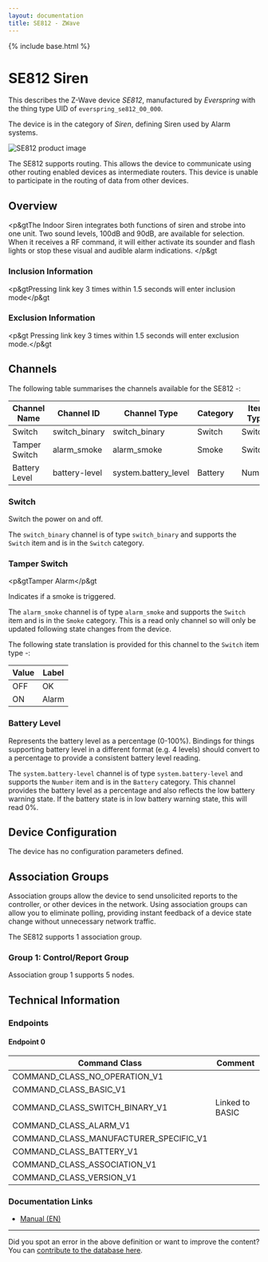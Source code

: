 ```yaml
---
layout: documentation
title: SE812 - ZWave
---
```


{% include base.html %}

# SE812 Siren
This describes the Z-Wave device *SE812*, manufactured by *Everspring* with the thing type UID of ```everspring_se812_00_000```.

The device is in the category of *Siren*, defining Siren used by Alarm systems.

![SE812 product image](https://opensmarthouse.org/zwavedatabase/36/image/)


The SE812 supports routing. This allows the device to communicate using other routing enabled devices as intermediate routers.  This device is unable to participate in the routing of data from other devices.

## Overview

<p&gtThe Indoor Siren integrates both functions of siren and strobe into one unit. Two sound levels, 100dB and 90dB, are available for selection. When it receives a RF command, it will either activate its sounder and flash lights or stop these visual and audible alarm indications. </p&gt

### Inclusion Information

<p&gtPressing link key 3 times within 1.5 seconds will enter inclusion mode</p&gt

### Exclusion Information

<p&gt Pressing link key 3 times within 1.5 seconds will enter exclusion mode.</p&gt

## Channels

The following table summarises the channels available for the SE812 -:

| Channel Name | Channel ID | Channel Type | Category | Item Type |
|--------------|------------|--------------|----------|-----------|
| Switch | switch_binary | switch_binary | Switch | Switch | 
| Tamper Switch | alarm_smoke | alarm_smoke | Smoke | Switch | 
| Battery Level | battery-level | system.battery_level | Battery | Number |

### Switch
Switch the power on and off.

The ```switch_binary``` channel is of type ```switch_binary``` and supports the ```Switch``` item and is in the ```Switch``` category.

### Tamper Switch
<p&gtTamper Alarm</p&gt

Indicates if a smoke is triggered.

The ```alarm_smoke``` channel is of type ```alarm_smoke``` and supports the ```Switch``` item and is in the ```Smoke``` category. This is a read only channel so will only be updated following state changes from the device.

The following state translation is provided for this channel to the ```Switch``` item type -:

| Value | Label     |
|-------|-----------|
| OFF | OK |
| ON | Alarm |

### Battery Level
Represents the battery level as a percentage (0-100%). Bindings for things supporting battery level in a different format (e.g. 4 levels) should convert to a percentage to provide a consistent battery level reading.

The ```system.battery-level``` channel is of type ```system.battery-level``` and supports the ```Number``` item and is in the ```Battery``` category.
This channel provides the battery level as a percentage and also reflects the low battery warning state. If the battery state is in low battery warning state, this will read 0%.


## Device Configuration

The device has no configuration parameters defined.

## Association Groups

Association groups allow the device to send unsolicited reports to the controller, or other devices in the network. Using association groups can allow you to eliminate polling, providing instant feedback of a device state change without unnecessary network traffic.

The SE812 supports 1 association group.

### Group 1: Control/Report Group


Association group 1 supports 5 nodes.

## Technical Information

### Endpoints

#### Endpoint 0

| Command Class | Comment |
|---------------|---------|
| COMMAND_CLASS_NO_OPERATION_V1| |
| COMMAND_CLASS_BASIC_V1| |
| COMMAND_CLASS_SWITCH_BINARY_V1| Linked to BASIC|
| COMMAND_CLASS_ALARM_V1| |
| COMMAND_CLASS_MANUFACTURER_SPECIFIC_V1| |
| COMMAND_CLASS_BATTERY_V1| |
| COMMAND_CLASS_ASSOCIATION_V1| |
| COMMAND_CLASS_VERSION_V1| |

### Documentation Links

* [Manual (EN)](https://opensmarthouse.org/zwavedatabase/36/SE812-Indoor-Siren.pdf)

---

Did you spot an error in the above definition or want to improve the content?
You can [contribute to the database here](https://opensmarthouse.org/zwavedatabase/36).
